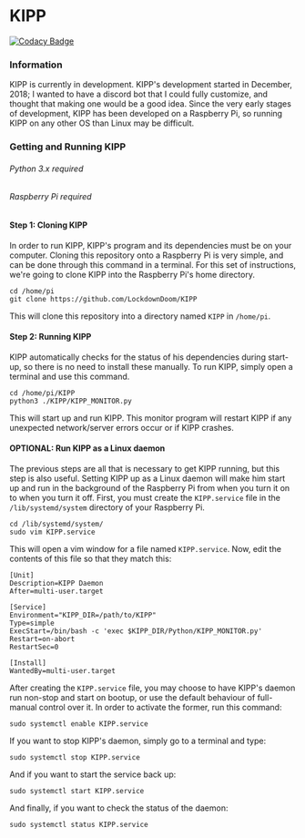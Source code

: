 # KIPP
[![Codacy Badge](https://api.codacy.com/project/badge/Grade/4ff9da4213c241baa013284e6e6848bc)](https://www.codacy.com/app/LockdownDoom/KIPP?utm_source=github.com&amp;utm_medium=referral&amp;utm_content=LockdownDoom/KIPP&amp;utm_campaign=Badge_Grade)
### Information
KIPP is currently in development. KIPP's development started in December, 2018; I wanted to have a discord bot that I could fully customize, and thought that making one would be a good idea. Since the very early stages of development, KIPP has been developed on a Raspberry Pi, so running KIPP on any other OS than Linux may be difficult.

### Getting and Running KIPP
###### Python 3.x required
###### Raspberry Pi required
#### Step 1: Cloning KIPP
In order to run KIPP, KIPP's program and its dependencies must be on your computer. Cloning this repository onto a Raspberry Pi is very simple, and can be done through this command in a terminal. For this set of instructions, we're going to clone KIPP into the Raspberry Pi's home directory.
```
cd /home/pi
git clone https://github.com/LockdownDoom/KIPP
```
This will clone this repository into a directory named `KIPP` in `/home/pi`.
#### Step 2: Running KIPP
KIPP automatically checks for the status of his dependencies during start-up, so there is no need to install these manually. To run KIPP, simply open a terminal and use this command.
```
cd /home/pi/KIPP
python3 ./KIPP/KIPP_MONITOR.py
```
This will start up and run KIPP. This monitor program will restart KIPP if any unexpected network/server errors occur or if KIPP crashes.
#### OPTIONAL: Run KIPP as a Linux daemon
The previous steps are all that is necessary to get KIPP running, but this step is also useful. Setting KIPP up as a Linux daemon will make him start up and run in the background of the Raspberry Pi from when you turn it on to when you turn it off.
First, you must create the `KIPP.service` file in the `/lib/systemd/system` directory of your Raspberry Pi.
```
cd /lib/systemd/system/
sudo vim KIPP.service
```
This will open a vim window for a file named `KIPP.service`. Now, edit the contents of this file so that they match this:
```
[Unit]
Description=KIPP Daemon
After=multi-user.target

[Service]
Environment="KIPP_DIR=/path/to/KIPP"
Type=simple
ExecStart=/bin/bash -c 'exec $KIPP_DIR/Python/KIPP_MONITOR.py'
Restart=on-abort
RestartSec=0

[Install]
WantedBy=multi-user.target
```
After creating the `KIPP.service` file, you may choose to have KIPP's daemon run non-stop and start on bootup, or use the default behaviour of full-manual control over it. In order to activate the former, run this command:
```
sudo systemctl enable KIPP.service
```
If you want to stop KIPP's daemon, simply go to a terminal and type:
```
sudo systemctl stop KIPP.service
```
And if you want to start the service back up:
```
sudo systemctl start KIPP.service
```
And finally, if you want to check the status of the daemon:
```
sudo systemctl status KIPP.service
```
